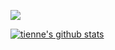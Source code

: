 ![](https://komarev.com/ghpvc/?username=tienne)

[![tienne's github stats](https://github-readme-stats.vercel.app/api?username=tienne&show_icons=true&theme=dracula)](https://github.com/anuraghazra/github-readme-stats)
